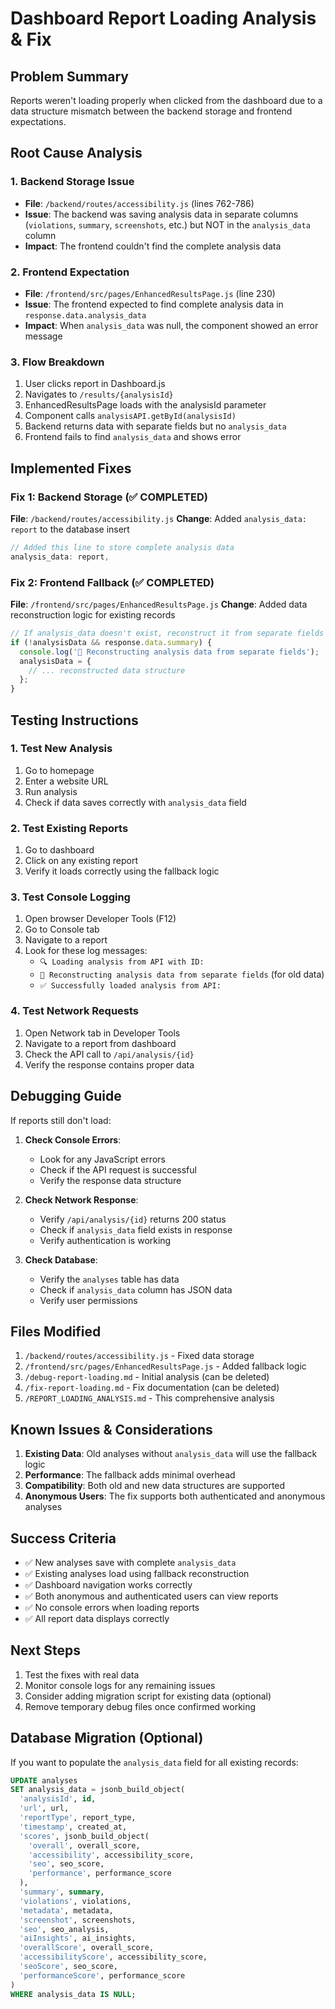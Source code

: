 # Dashboard Report Loading Analysis & Fix

## Problem Summary

Reports weren't loading properly when clicked from the dashboard due to a data structure mismatch between the backend storage and frontend expectations.

## Root Cause Analysis

### 1. **Backend Storage Issue**
- **File**: `/backend/routes/accessibility.js` (lines 762-786)
- **Issue**: The backend was saving analysis data in separate columns (`violations`, `summary`, `screenshots`, etc.) but NOT in the `analysis_data` column
- **Impact**: The frontend couldn't find the complete analysis data

### 2. **Frontend Expectation**
- **File**: `/frontend/src/pages/EnhancedResultsPage.js` (line 230)
- **Issue**: The frontend expected to find complete analysis data in `response.data.analysis_data`
- **Impact**: When `analysis_data` was null, the component showed an error message

### 3. **Flow Breakdown**
1. User clicks report in Dashboard.js
2. Navigates to `/results/{analysisId}` 
3. EnhancedResultsPage loads with the analysisId parameter
4. Component calls `analysisAPI.getById(analysisId)`
5. Backend returns data with separate fields but no `analysis_data`
6. Frontend fails to find `analysis_data` and shows error

## Implemented Fixes

### Fix 1: Backend Storage (✅ COMPLETED)
**File**: `/backend/routes/accessibility.js`
**Change**: Added `analysis_data: report` to the database insert

```javascript
// Added this line to store complete analysis data
analysis_data: report,
```

### Fix 2: Frontend Fallback (✅ COMPLETED)
**File**: `/frontend/src/pages/EnhancedResultsPage.js`
**Change**: Added data reconstruction logic for existing records

```javascript
// If analysis_data doesn't exist, reconstruct it from separate fields
if (!analysisData && response.data.summary) {
  console.log('🔄 Reconstructing analysis data from separate fields');
  analysisData = {
    // ... reconstructed data structure
  };
}
```

## Testing Instructions

### 1. Test New Analysis
1. Go to homepage
2. Enter a website URL
3. Run analysis
4. Check if data saves correctly with `analysis_data` field

### 2. Test Existing Reports
1. Go to dashboard
2. Click on any existing report
3. Verify it loads correctly using the fallback logic

### 3. Test Console Logging
1. Open browser Developer Tools (F12)
2. Go to Console tab
3. Navigate to a report
4. Look for these log messages:
   - `🔍 Loading analysis from API with ID:`
   - `🔄 Reconstructing analysis data from separate fields` (for old data)
   - `✅ Successfully loaded analysis from API:`

### 4. Test Network Requests
1. Open Network tab in Developer Tools
2. Navigate to a report from dashboard
3. Check the API call to `/api/analysis/{id}`
4. Verify the response contains proper data

## Debugging Guide

If reports still don't load:

1. **Check Console Errors**:
   - Look for any JavaScript errors
   - Check if the API request is successful
   - Verify the response data structure

2. **Check Network Response**:
   - Verify `/api/analysis/{id}` returns 200 status
   - Check if `analysis_data` field exists in response
   - Verify authentication is working

3. **Check Database**:
   - Verify the `analyses` table has data
   - Check if `analysis_data` column has JSON data
   - Verify user permissions

## Files Modified

1. `/backend/routes/accessibility.js` - Fixed data storage
2. `/frontend/src/pages/EnhancedResultsPage.js` - Added fallback logic
3. `/debug-report-loading.md` - Initial analysis (can be deleted)
4. `/fix-report-loading.md` - Fix documentation (can be deleted)
5. `/REPORT_LOADING_ANALYSIS.md` - This comprehensive analysis

## Known Issues & Considerations

1. **Existing Data**: Old analyses without `analysis_data` will use the fallback logic
2. **Performance**: The fallback adds minimal overhead
3. **Compatibility**: Both old and new data structures are supported
4. **Anonymous Users**: The fix supports both authenticated and anonymous analyses

## Success Criteria

- ✅ New analyses save with complete `analysis_data`
- ✅ Existing analyses load using fallback reconstruction
- ✅ Dashboard navigation works correctly
- ✅ Both anonymous and authenticated users can view reports
- ✅ No console errors when loading reports
- ✅ All report data displays correctly

## Next Steps

1. Test the fixes with real data
2. Monitor console logs for any remaining issues
3. Consider adding migration script for existing data (optional)
4. Remove temporary debug files once confirmed working

## Database Migration (Optional)

If you want to populate the `analysis_data` field for all existing records:

```sql
UPDATE analyses
SET analysis_data = jsonb_build_object(
  'analysisId', id,
  'url', url,
  'reportType', report_type,
  'timestamp', created_at,
  'scores', jsonb_build_object(
    'overall', overall_score,
    'accessibility', accessibility_score,
    'seo', seo_score,
    'performance', performance_score
  ),
  'summary', summary,
  'violations', violations,
  'metadata', metadata,
  'screenshot', screenshots,
  'seo', seo_analysis,
  'aiInsights', ai_insights,
  'overallScore', overall_score,
  'accessibilityScore', accessibility_score,
  'seoScore', seo_score,
  'performanceScore', performance_score
)
WHERE analysis_data IS NULL;
```